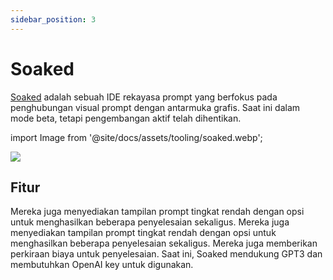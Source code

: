 ```yaml
---
sidebar_position: 3
---
```


# Soaked

[Soaked](https://soaked-prompts.vercel.app) adalah sebuah IDE rekayasa prompt yang berfokus pada penghubungan visual prompt dengan antarmuka grafis. Saat ini dalam mode beta, tetapi pengembangan aktif telah dihentikan.

import Image from '@site/docs/assets/tooling/soaked.webp';

<div style={{textAlign: 'center'}}>
  <img src={Image} style={{width: "750px"}}/>
</div>

## Fitur

Mereka juga menyediakan tampilan prompt tingkat rendah dengan opsi untuk menghasilkan beberapa penyelesaian sekaligus. Mereka juga menyediakan tampilan prompt tingkat rendah dengan opsi untuk menghasilkan beberapa penyelesaian sekaligus. Mereka juga memberikan perkiraan biaya untuk penyelesaian. Saat ini, Soaked mendukung GPT3 dan membutuhkan OpenAI key untuk digunakan.
